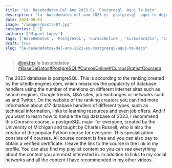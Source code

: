 ```yaml
---
title: "La  Basededatos Del Ano 2023 Es  Postgresql  Aqui Te Dejo"
description: "la  basededatos del ano 2023 es  postgresql  aqui te dejo"
date: 2024-08-04
image: "/images/posts/07.jpg"
categories: ['']
authors: ['Miguel López']
tags: ['BaseDeDatos', 'PostgreSQL', 'CursosOnline', 'CursosGratis', 'Coursera']
draft: True
slug: "la-basededatos-del-ano-2023-es-postgresql-aqui-te-dejo"
---
```


<blockquote class="tiktok-embed" cite="{https://www.tiktok.com/@mkfnx/video/7320080489312685317}" data-video-id="7320080489312685317" style="max-width: 605px;min-width: 325px;" > <section> <a target="_blank" title="@mkfnx" href="https://www.tiktok.com/@mkfnx?refer=embed">@mkfnx</a> la  basededatos </section> <a title="BaseDeDatos" target="_blank" href="https://www.tiktok.com/tag/BaseDeDatos?refer=embed">#BaseDeDatos</a><a title="PostgreSQL" target="_blank" href="https://www.tiktok.com/tag/PostgreSQL?refer=embed">#PostgreSQL</a><a title="CursosOnline" target="_blank" href="https://www.tiktok.com/tag/CursosOnline?refer=embed">#CursosOnline</a><a title="CursosGratis" target="_blank" href="https://www.tiktok.com/tag/CursosGratis?refer=embed">#CursosGratis</a><a title="Coursera" target="_blank" href="https://www.tiktok.com/tag/Coursera?refer=embed">#Coursera</a> </blockquote> <script async src="https://www.tiktok.com/embed.js"></script>

The 2023 database is postgreSQL. This is according  to the ranking created by the sitedb-engines.com,  which measures the popularity of database handlers using the  number of mentions on different internet sites such as search engines,  Google trends,  Q&amp;A sites,  job exchanges or networks such as and Twitter.  On the website of the ranking creators you can find more  information about 417 database handlers of different types,  such as technical information,  links to learning resources and even job offers.  And if you want to learn how to handle the top database of 2023,  I recommend this Coursera course,  a postgreSQL major for everyone,  created by the University of Michigan and taught by Charles Russell,  who is also the creator of the popular Python course for everyone.  This specialization consists of 4 courses.  All course content is free and you can  also pay to obtain a verified certificate.  I leave the link to the course in the link in my profile.  You can also find my playlist content so you can see  everything about the content you are most interested in.  In addition to links to my social networks and all  the content I have recommended in my other videos. 